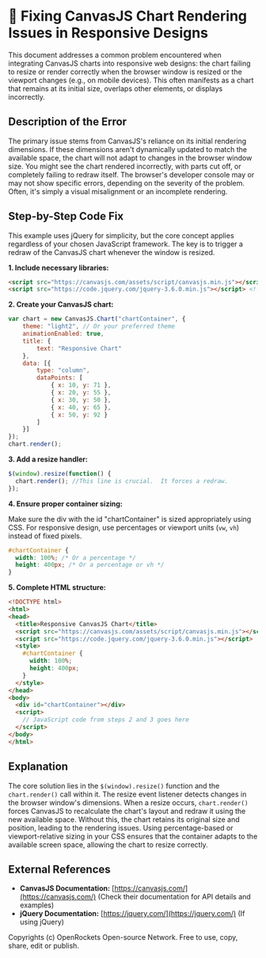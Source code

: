 # 🐞 Fixing CanvasJS Chart Rendering Issues in Responsive Designs


This document addresses a common problem encountered when integrating CanvasJS charts into responsive web designs: the chart failing to resize or render correctly when the browser window is resized or the viewport changes (e.g., on mobile devices). This often manifests as a chart that remains at its initial size, overlaps other elements, or displays incorrectly.

## Description of the Error

The primary issue stems from CanvasJS's reliance on its initial rendering dimensions.  If these dimensions aren't dynamically updated to match the available space, the chart will not adapt to changes in the browser window size.  You might see the chart rendered incorrectly, with parts cut off, or completely failing to redraw itself.  The browser's developer console may or may not show specific errors, depending on the severity of the problem.  Often, it's simply a visual misalignment or an incomplete rendering.


## Step-by-Step Code Fix

This example uses jQuery for simplicity, but the core concept applies regardless of your chosen JavaScript framework.  The key is to trigger a redraw of the CanvasJS chart whenever the window is resized.

**1. Include necessary libraries:**

```html
<script src="https://canvasjs.com/assets/script/canvasjs.min.js"></script>
<script src="https://code.jquery.com/jquery-3.6.0.min.js"></script> <!-- Or your preferred JS library -->
```

**2. Create your CanvasJS chart:**

```javascript
var chart = new CanvasJS.Chart("chartContainer", {
    theme: "light2", // Or your preferred theme
    animationEnabled: true,
    title: {
        text: "Responsive Chart"
    },
    data: [{
        type: "column",
        dataPoints: [
            { x: 10, y: 71 },
            { x: 20, y: 55 },
            { x: 30, y: 50 },
            { x: 40, y: 65 },
            { x: 50, y: 92 }
        ]
    }]
});
chart.render();
```

**3. Add a resize handler:**

```javascript
$(window).resize(function() {
  chart.render(); //This line is crucial.  It forces a redraw.
});
```

**4. Ensure proper container sizing:**

Make sure the div with the id "chartContainer" is sized appropriately using CSS.  For responsive design, use percentages or viewport units (`vw`, `vh`) instead of fixed pixels.

```css
#chartContainer {
  width: 100%; /* Or a percentage */
  height: 400px; /* Or a percentage or vh */
}
```

**5. Complete HTML structure:**

```html
<!DOCTYPE html>
<html>
<head>
  <title>Responsive CanvasJS Chart</title>
  <script src="https://canvasjs.com/assets/script/canvasjs.min.js"></script>
  <script src="https://code.jquery.com/jquery-3.6.0.min.js"></script>
  <style>
    #chartContainer {
      width: 100%;
      height: 400px;
    }
  </style>
</head>
<body>
  <div id="chartContainer"></div>
  <script>
    // JavaScript code from steps 2 and 3 goes here
  </script>
</body>
</html>

```


## Explanation

The core solution lies in the `$(window).resize()` function and the `chart.render()` call within it.  The resize event listener detects changes in the browser window's dimensions.  When a resize occurs, `chart.render()` forces CanvasJS to recalculate the chart's layout and redraw it using the new available space. Without this, the chart retains its original size and position, leading to the rendering issues.  Using percentage-based or viewport-relative sizing in your CSS ensures that the container adapts to the available screen space, allowing the chart to resize correctly.


## External References

* **CanvasJS Documentation:** [https://canvasjs.com/](https://canvasjs.com/) (Check their documentation for API details and examples)
* **jQuery Documentation:** [https://jquery.com/](https://jquery.com/) (If using jQuery)


Copyrights (c) OpenRockets Open-source Network. Free to use, copy, share, edit or publish.

